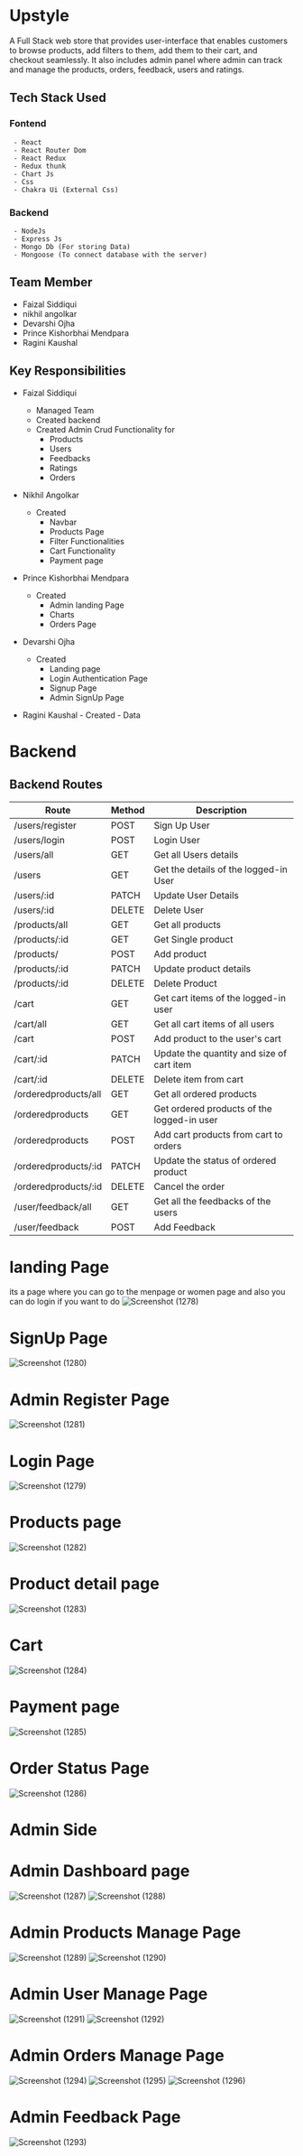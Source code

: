 # Upstyle

A Full Stack web store that provides user-interface that enables customers to browse products, add filters to them, add them to their cart, and checkout seamlessly. It also includes admin panel where admin can track and manage the products, orders, feedback, users and ratings.

## Tech Stack Used

### Fontend

     - React
     - React Router Dom
     - React Redux
     - Redux thunk
     - Chart Js
     - Css
     - Chakra Ui (External Css)

### Backend

     - NodeJs
     - Express Js
     - Mongo Db (For storing Data)
     - Mongoose (To connect database with the server)

## Team Member

- Faizal Siddiqui
- nikhil angolkar
- Devarshi Ojha
- Prince Kishorbhai Mendpara
- Ragini Kaushal

## Key Responsibilities

- Faizal Siddiqui

  - Managed Team
  - Created backend
  - Created Admin Crud Functionality for
    - Products
    - Users
    - Feedbacks
    - Ratings
    - Orders

- Nikhil Angolkar
  - Created
    - Navbar
    - Products Page
    - Filter Functionalities
    - Cart Functionality
    - Payment page
- Prince Kishorbhai Mendpara
  - Created
    - Admin landing Page
    - Charts
    - Orders Page
- Devarshi Ojha
  - Created
    - Landing page
    - Login Authentication Page
    - Signup Page
    - Admin SignUp Page
- Ragini Kaushal - Created - Data

# Backend

## Backend Routes

| Route                | Method | Description                                |
| -------------------- | ------ | ------------------------------------------ |
| /users/register      | POST   | Sign Up User                               |
| /users/login         | POST   | Login User                                 |
| /users/all           | GET    | Get all Users details                      |
| /users               | GET    | Get the details of the logged-in User      |
| /users/:id           | PATCH  | Update User Details                        |
| /users/:id           | DELETE | Delete User                                |
| /products/all        | GET    | Get all products                           |
| /products/:id        | GET    | Get Single product                         |
| /products/           | POST   | Add product                                |
| /products/:id        | PATCH  | Update product details                     |
| /products/:id        | DELETE | Delete Product                             |
| /cart                | GET    | Get cart items of the logged-in user       |
| /cart/all            | GET    | Get all cart items of all users            |
| /cart                | POST   | Add product to the user's cart             |
| /cart/:id            | PATCH  | Update the quantity and size of cart item  |
| /cart/:id            | DELETE | Delete item from cart                      |
| /orderedproducts/all | GET    | Get all ordered products                   |
| /orderedproducts     | GET    | Get ordered products of the logged-in user |
| /orderedproducts     | POST   | Add cart products from cart to orders      |
| /orderedproducts/:id | PATCH  | Update the status of ordered product       |
| /orderedproducts/:id | DELETE | Cancel the order                           |
| /user/feedback/all   | GET    | Get all the feedbacks of the users         |
| /user/feedback       | POST   | Add Feedback                               |

# landing Page

its a page where you can go to the menpage or women page and also you can do login if you want to do
![Screenshot (1278)](https://user-images.githubusercontent.com/112858862/235775898-6caac441-4f4c-459c-8a5b-40f8c655be51.png)

# SignUp Page

![Screenshot (1280)](https://user-images.githubusercontent.com/112858862/235775197-4b9ba628-75cd-4d11-a522-2c5c649e2d0e.png)

# Admin Register Page

![Screenshot (1281)](https://user-images.githubusercontent.com/112858862/235775208-5e72f1f6-9938-4db7-b282-5466df365e7e.png)

# Login Page

![Screenshot (1279)](https://user-images.githubusercontent.com/112858862/235775294-4e7ec287-1dd8-418e-a63c-1fa12873f4f5.png)

# Products page

![Screenshot (1282)](https://user-images.githubusercontent.com/112858862/235775334-486d8d97-a165-468f-a721-e30af83c59c5.png)

# Product detail page

![Screenshot (1283)](https://user-images.githubusercontent.com/112858862/235775351-8d22d5dd-629c-41a1-83ad-375dc30ce30f.png)

# Cart

![Screenshot (1284)](https://user-images.githubusercontent.com/112858862/235775364-5cbc0b00-eb92-43ff-a236-0a22bcdb3817.png)

# Payment page

![Screenshot (1285)](https://user-images.githubusercontent.com/112858862/235775380-95358247-da81-47ab-82bb-27e2e164460e.png)

# Order Status Page

![Screenshot (1286)](https://user-images.githubusercontent.com/112858862/235775509-6e811326-02e6-41d4-bc44-92a31cb6b16c.png)

# Admin Side

# Admin Dashboard page

![Screenshot (1287)](https://user-images.githubusercontent.com/112858862/235775523-36ef11fd-3120-4752-b70a-8db11ddd3f4c.png)
![Screenshot (1288)](https://user-images.githubusercontent.com/112858862/235775536-faed223b-e4c6-422f-8623-84b72eca006d.png)

# Admin Products Manage Page

![Screenshot (1289)](https://user-images.githubusercontent.com/112858862/235776308-6d04b5d2-c3ca-4f0c-a104-523f559d3fbe.png)
![Screenshot (1290)](https://user-images.githubusercontent.com/112858862/235776317-e0b893c2-3582-4f96-ab0c-2d7320297191.png)

# Admin User Manage Page

![Screenshot (1291)](https://user-images.githubusercontent.com/112858862/235775618-35c9f4ea-c05e-4e8e-a9a5-d970babebbf3.png)
![Screenshot (1292)](https://user-images.githubusercontent.com/112858862/235775629-585fbfb8-f968-4e12-b5c8-fe8487667262.png)

# Admin Orders Manage Page

![Screenshot (1294)](https://user-images.githubusercontent.com/112858862/235775767-a892c3fa-8248-4d64-a5c4-478ec50e0a9a.png)
![Screenshot (1295)](https://user-images.githubusercontent.com/112858862/235775791-e4134803-4464-4212-a856-d299b46fbdc3.png)
![Screenshot (1296)](https://user-images.githubusercontent.com/112858862/235775812-786fc0d1-fd56-414a-b21f-dcc238681a0c.png)

# Admin Feedback Page

![Screenshot (1293)](https://user-images.githubusercontent.com/112858862/235775653-931ed867-b394-43ca-a412-ebaddecf0d08.png)
